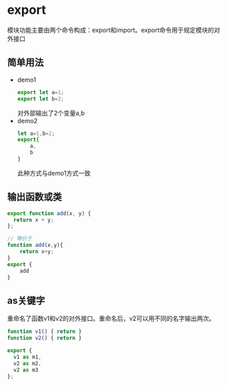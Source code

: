 # export

模块功能主要由两个命令构成：export和import。export命令用于规定模块的对外接口
## 简单用法
* demo1
    ```js
    export let a=1;
    export let b=2;
    ```
    对外部输出了2个变量a,b
* demo2
  ```js
  let a=1,b=2;
  export{
      a,
      b
  }
  ```
  此种方式与demo1方式一致

## 输出函数或类
```js
export function add(x, y) {
  return x + y;
};

// 等价于
function add(x,y){
    return x+y;
}
export {
    add
}
```

## as关键字
重命名了函数v1和v2的对外接口。重命名后，v2可以用不同的名字输出两次。
```js
function v1() { return }
function v2() { return }

export {
  v1 as m1,
  v2 as m2,
  v2 as m3
};
```